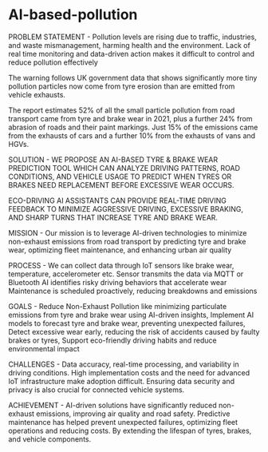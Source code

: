 # AI-based-pollution
PROBLEM STATEMENT - Pollution levels are rising due to traffic, industries, and waste mismanagement, harming health and the environment. Lack of real time monitoring and data-driven action makes it difficult to control and reduce pollution effectively

The warning follows UK government data that shows significantly more tiny pollution particles now come from tyre erosion than are emitted from vehicle exhausts.

The report estimates 52% of all the small particle pollution from road transport came from tyre and brake wear in 2021, plus a further 24% from abrasion of roads and their paint markings. Just 15% of the emissions came from the exhausts of cars and a further 10% from the exhausts of vans and HGVs.

SOLUTION - WE PROPOSE AN AI-BASED TYRE & BRAKE WEAR PREDICTION TOOL WHICH CAN ANALYZE DRIVING PATTERNS, ROAD CONDITIONS, AND VEHICLE USAGE TO PREDICT WHEN TYRES OR BRAKES NEED REPLACEMENT BEFORE EXCESSIVE WEAR OCCURS.

ECO-DRIVING AI ASSISTANTS CAN PROVIDE REAL-TIME DRIVING FEEDBACK TO MINIMIZE AGGRESSIVE DRIVING, EXCESSIVE BRAKING, AND SHARP TURNS THAT INCREASE TYRE AND BRAKE WEAR.

MISSION - Our mission is to leverage AI-driven technologies to minimize non-exhaust emissions from road transport by predicting tyre and brake wear, optimizing fleet maintenance, and enhancing urban air quality

PROCESS - We can collect data through IoT sensors like brake wear, temperature, accelerometer etc. Sensor transmits the data via MQTT or Bluetooth AI identifies risky driving behaviors that accelerate wear Maintenance is scheduled proactively, reducing breakdowns and emissions

GOALS - Reduce Non-Exhaust Pollution like minimizing particulate emissions from tyre and brake wear using AI-driven insights, Implement AI models to forecast tyre and brake wear, preventing unexpected failures, Detect excessive wear early, reducing the risk of accidents caused by faulty brakes or tyres, Support eco-friendly driving habits and reduce environmental impact

CHALLENGES -   Data accuracy, real-time processing, and variability in driving conditions. High implementation costs and the need for advanced IoT infrastructure make adoption difficult. Ensuring data security and privacy is also crucial for connected vehicle systems.

ACHIEVEMENT -  AI-driven solutions have significantly reduced non-exhaust emissions, improving air quality and road safety. Predictive maintenance has helped prevent unexpected failures, optimizing fleet operations and reducing costs. By extending the lifespan of tyres, brakes, and vehicle components.
